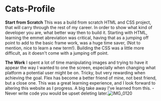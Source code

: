 # Cats-Profile

**Start from Scratch**
This was a build from scratch HTML and CSS project, that will carry through the rest of my career.  In order to show what kind of developer you are, what better way then to build it. Starting with HTML, learning the emmet abreviation was critical, having that as a jumping off point to add to the basic frame work, was a huge time saver,  (Not to mention, nice to learn a new term!). Building the CSS was a little more difficult, as it doesn't come with a jumping off point. 

**The Work**
I spent a lot of time manipulating images and trying to have it appear the way I wanted to one the screen, especially when changing what platform a potential user might be on.  Tricky, but very rewarding when achieving the goal.  Flex has become a better friend of mine, not best friend, but a close one. This was a great learning experience, and I look forward to altering this website as I progress. A big take away I've learned from this. - Never write code you would be upset deleting later.![IMG_0120](https://user-images.githubusercontent.com/84750356/122148978-55005c00-ce29-11eb-9c03-5f98cd17231a.jpeg)
